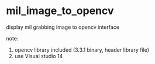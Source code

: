# mil_image_to_opencv
display mil grabbing image to opencv interface

note: 
1. opencv library included (3.3.1 binary, header library file)
2. use Visual studio 14 

